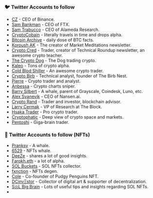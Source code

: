 ### 🐦 Twitter Accounts to follow
- [CZ](https://twitter.com/cz_binance) - CEO of Binance.
- [Sam Bankman](https://twitter.com/SBF_FTX) - CEO of FTX.
- [Sam Trabucco](https://twitter.com/AlamedaTrabucco) - CEO of Alameda Research.
- [CryptoCobain](https://twitter.com/CryptoCobain) - literally travels in time and drops alpha.
- [Bitcoin Archive](https://twitter.com/BTC_Archive) - daily dose of BTC facts.
- [Koroush AK](https://twitter.com/KoroushAK) - The creator of Market Meditations newsletter.
- [Crypto Cred](https://twitter.com/CryptoCred) - Trader, creator of Technical Roundup newsletter, an awesome crypto teacher.
- [The Crypto Dog](https://twitter.com/TheCryptoDog) - The Dog trading crypto.
- [Kaleo](https://twitter.com/CryptoKaleo) - Tons of crypto alpha.
- [Cold Blod Shiller](https://twitter.com/ColdBloodShill) - An awesome crypto trader.
- [Crypto Birb](https://twitter.com/crypto_birb) - Technical analyst, founder of The Birb Nest.
- [Pierre](https://twitter.com/pierre_crypt0) - Crypto trader and analyst.
- [Anbessa](https://twitter.com/Anbessa100) - Crypto charts sniper.
- [Barry Silbert](https://twitter.com/BarrySilbert) - A whale, parent of Grayscale, Coindesk, Luno, etc.
- [Alex Svanevik](https://twitter.com/ASvanevik) - CEO of Nansen.ai.
- [Crypto Rand](https://twitter.com/crypto_rand) - Trader and investor, blockchain advisor.
- [Larry Cermak](https://twitter.com/lawmaster) - VP of Research at The Block.
- [Hsaka Trader](https://twitter.com/HsakaTrades) - Pro crypto trader.
- [Cryptophatic](https://twitter.com/Cryptopathic) - Deep view of crypto space and markets.
- [Pentoshi](https://twitter.com/Pentosh1) - Giga-brain trader.


### 🐧 Twitter Accounts to follow (NFTs)
- [Pranksy](https://twitter.com/pranksy) - A whale.
- [6529](https://twitter.com/punk6529) - NFTs whale.
- [DeeZe](https://twitter.com/DeezeFi) - shares a lot of good insights.
- [Farokh.eth](https://twitter.com/farokh) - a lot of alpha.
- [SOL Buckets](https://twitter.com/SOLbuckets) - SOL NFTs collector.
- [fxnction](https://twitter.com/0x_fxnction) - NFTs degen.
- [Cole](https://twitter.com/ColeThereum) - Co-founder of Pudgy Penguins NFT.
- [DCinvΞstor](https://twitter.com/iamDCinvestor) - Collector of digital art & supporter of decentralization.
- [S◎L Big Brain](https://twitter.com/SOLBigBrain) - Lots of useful tips and insights regarding SOL NFTs.
- 

